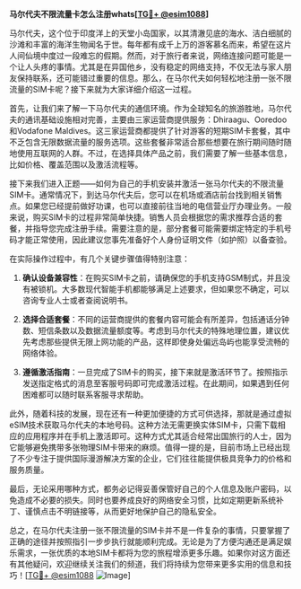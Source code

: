 **马尔代夫不限流量卡怎么注册whats[[TG💪+ @esim1088](https://t.me/s/esim1088)]**

马尔代夫，这个位于印度洋上的天堂小岛国家，以其清澈见底的海水、洁白细腻的沙滩和丰富的海洋生物闻名于世。每年都有成千上万的游客慕名而来，希望在这片人间仙境中度过一段难忘的假期。然而，对于旅行者来说，网络连接问题可能是一个让人头疼的事情。尤其是在异国他乡，没有稳定的网络支持，不仅无法与家人朋友保持联系，还可能错过重要的信息。那么，在马尔代夫如何轻松地注册一张不限流量的SIM卡呢？接下来就为大家详细介绍这一过程。

首先，让我们来了解一下马尔代夫的通信环境。作为全球知名的旅游胜地，马尔代夫的通讯基础设施相对完善，主要由三家运营商提供服务：Dhiraagu、Ooredoo和Vodafone Maldives。这三家运营商都提供了针对游客的短期SIM卡套餐，其中不乏包含无限数据流量的服务选项。这些套餐非常适合那些想要在旅行期间随时随地使用互联网的人群。不过，在选择具体产品之前，我们需要了解一些基本信息，比如价格、覆盖范围以及激活流程等。

接下来我们进入正题——如何为自己的手机安装并激活一张马尔代夫的不限流量SIM卡。通常情况下，到达马尔代夫后，您可以在机场或酒店前台找到相关销售点。如果您已经提前做好功课，也可以直接前往当地的电信营业厅办理业务。一般来说，购买SIM卡的过程非常简单快捷。销售人员会根据您的需求推荐合适的套餐，并指导您完成注册手续。需要注意的是，部分套餐可能需要绑定特定的手机号码才能正常使用，因此建议您事先准备好个人身份证明文件（如护照）以备查验。

在实际操作过程中，有几个关键步骤值得特别注意：

1. **确认设备兼容性**：在购买SIM卡之前，请确保您的手机支持GSM制式，并且没有被锁机。大多数现代智能手机都能够满足上述要求，但如果您不确定，可以咨询专业人士或者查阅说明书。

2. **选择合适套餐**：不同的运营商提供的套餐内容可能会有所差异，包括通话分钟数、短信条数以及数据流量额度等。考虑到马尔代夫的特殊地理位置，建议优先考虑那些提供无限上网功能的产品，这样即使身处偏远岛屿也能享受流畅的网络体验。

3. **遵循激活指南**：一旦完成了SIM卡的购买，接下来就是激活环节了。按照指示发送指定格式的消息至客服号码即可完成激活过程。在此期间，如果遇到任何困难都可以随时联系客服寻求帮助。

此外，随着科技的发展，现在还有一种更加便捷的方式可供选择，那就是通过虚拟eSIM技术获取马尔代夫的本地号码。这种方法无需更换实体SIM卡，只需下载相应的应用程序并在手机上激活即可。这种方式尤其适合经常出国旅行的人士，因为它能够避免携带多张物理SIM卡带来的麻烦。值得一提的是，目前市场上已经出现了不少专注于提供国际漫游解决方案的企业，它们往往能提供极具竞争力的价格和服务质量。

最后，无论采用哪种方式，都务必记得妥善保管好自己的个人信息及账户密码，以免造成不必要的损失。同时也要养成良好的网络安全习惯，比如定期更新系统补丁、谨慎点击不明链接等，从而更好地保护自己的隐私安全。

总之，在马尔代夫注册一张不限流量的SIM卡并不是一件复杂的事情，只要掌握了正确的途径并按照指引一步步执行就能顺利完成。无论是为了方便沟通还是满足娱乐需求，一张优质的本地SIM卡都将为您的旅程增添更多乐趣。如果你对这方面还有其他疑问，欢迎继续关注我们的频道，我们将持续为您带来更多实用的信息和技巧！[[TG💪+ @esim1088](https://t.me/s/esim1088) ![Image](https://i.postimg.cc/4NQfJmqS/Snipaste-2025-05-13-00-14-12.png)]
